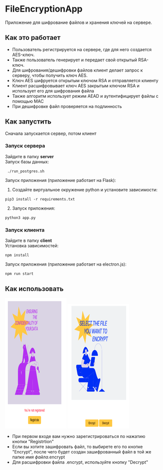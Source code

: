 # FileEncryptionApp
Приложение для шифрование файлов и хранения ключей на сервере.  
## Как это работает
 * Пользователь регистрируется на сервере, где для него создается AES-ключ.
 * Также пользователь генерирует и передает свой открытый RSA-ключ.
 * Для шифрования/дешифровки файлов клиент делает запрос к серверу, чтобы получить ключ AES.
 * Ключ AES шифруется открытым ключом RSA и отправляется клиенту
 * Клиент расшифровывает ключ AES закрытым ключом RSA и использует его для шифрования файла
 * Также алгоритм использует режим AEAD и аутентифицирует файлы с помощью MAC
 * При дешифровке файл проверяется на подлинность
## Как запустить
Сначала запускается сервер, потом клиент
### Запуск сервера
Зайдите в папку  **server**  
Запуск базы данных:
```
 ./run_postgres.sh 
```
Запуск приложения (приложение работает на Flask):  
1) Создайте виртуальное окружение python и установите зависимости:
```
pip3 install -r requirements.txt
```
2) Запуск приложения:
```
python3 app.py
```
### Запуск клиента
Зайдите в папку  **client**  
Установка зависимостей:
```
npm install
```
Запуск приложения (приложение работает на electron.js):
```
npm run start
```

## Как использовать
<img src="https://raw.githubusercontent.com/malmakova-na/FileEncryptionApp/main/images/img1.png" width="40%" height="430px"></img>
<img src="https://raw.githubusercontent.com/malmakova-na/FileEncryptionApp/main/images/img2.png" width="40%" height="410px"></img>
 * При первом входе вам нужно зарегистрироваться по нажатию кнопки "Registrtion"
 * Если вы хотите зашифровать файл, то выбирете его по кнопке "Encrypt", после чего будет создан зашифрованный файл в той же папке *имя файла*.encrypt
 * Для расшифровки файла .encrypt, используйте кнопку  "Decrypt"
